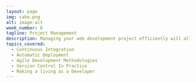 ```yaml
---
layout: page
img: cake.png
alt: image-alt
week_number: 8
tagline: Project Management
description: Managing your web development project efficiently will allow you to make sure your application grows in an orderly manner, and will permit you to avoid the pitfalls of large application development projects.
topics_covered:
  - Continuous Integration
  - Automatic Deployment
  - Agile Development Methodologies
  - Version Control In Practice
  - Making a living as a Developer
---
```

